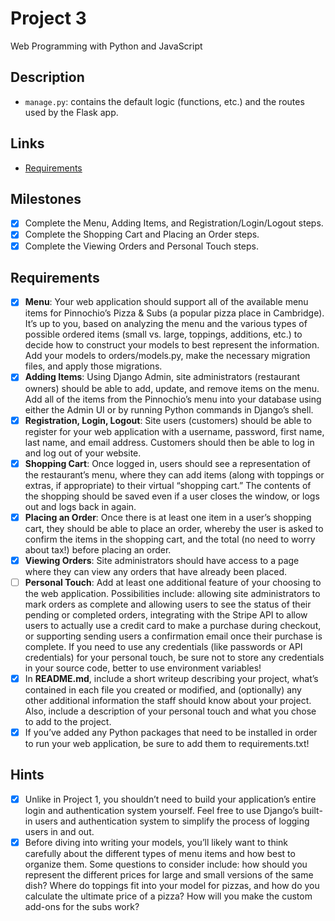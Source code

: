 # Project 3

Web Programming with Python and JavaScript

## Description

- `manage.py`: contains the default logic (functions, etc.) and the routes used by the Flask app.

## Links

- [Requirements](https://docs.cs50.net/web/2018/w/projects/3/project3.html)

## Milestones

- [X] Complete the Menu, Adding Items, and Registration/Login/Logout steps.
- [X] Complete the Shopping Cart and Placing an Order steps.
- [X] Complete the Viewing Orders and Personal Touch steps.

## Requirements

* [X] **Menu**: Your web application should support all of the available menu items for Pinnochio’s Pizza & Subs (a popular pizza place in Cambridge). It’s up to you, based on analyzing the menu and the various types of possible ordered items (small vs. large, toppings, additions, etc.) to decide how to construct your models to best represent the information. Add your models to orders/models.py, make the necessary migration files, and apply those migrations.
* [X] **Adding Items**: Using Django Admin, site administrators (restaurant owners) should be able to add, update, and remove items on the menu. Add all of the items from the Pinnochio’s menu into your database using either the Admin UI or by running Python commands in Django’s shell.
* [X] **Registration, Login, Logout**: Site users (customers) should be able to register for your web application with a username, password, first name, last name, and email address. Customers should then be able to log in and log out of your website.
* [X] **Shopping Cart**: Once logged in, users should see a representation of the restaurant’s menu, where they can add items (along with toppings or extras, if appropriate) to their virtual “shopping cart.” The contents of the shopping should be saved even if a user closes the window, or logs out and logs back in again.
* [X] **Placing an Order**: Once there is at least one item in a user’s shopping cart, they should be able to place an order, whereby the user is asked to confirm the items in the shopping cart, and the total (no need to worry about tax!) before placing an order.
* [X] **Viewing Orders**: Site administrators should have access to a page where they can view any orders that have already been placed.
* [ ] **Personal Touch**: Add at least one additional feature of your choosing to the web application. Possibilities include: allowing site administrators to mark orders as complete and allowing users to see the status of their pending or completed orders, integrating with the Stripe API to allow users to actually use a credit card to make a purchase during checkout, or supporting sending users a confirmation email once their purchase is complete. If you need to use any credentials (like passwords or API credentials) for your personal touch, be sure not to store any credentials in your source code, better to use environment variables!
* [X] In **README.md**, include a short writeup describing your project, what’s contained in each file you created or modified, and (optionally) any other additional information the staff should know about your project. Also, include a description of your personal touch and what you chose to add to the project.
* [X] If you’ve added any Python packages that need to be installed in order to run your web application, be sure to add them to requirements.txt!

## Hints

* [X] Unlike in Project 1, you shouldn’t need to build your application’s entire login and authentication system yourself. Feel free to use Django’s built-in users and authentication system to simplify the process of logging users in and out.
* [X] Before diving into writing your models, you’ll likely want to think carefully about the different types of menu items and how best to organize them. Some questions to consider include: how should you represent the different prices for large and small versions of the same dish? Where do toppings fit into your model for pizzas, and how do you calculate the ultimate price of a pizza? How will you make the custom add-ons for the subs work?
